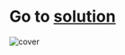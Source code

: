 # Go to [solution](https://public.tableau.com/app/profile/.48972542/viz/01Tableau_Marathon_2_0/Dashboard3)
![cover](https://github.com/MartynovychSerhii/Data_Analytics/blob/main/Files/img/Marathon_07.png)
